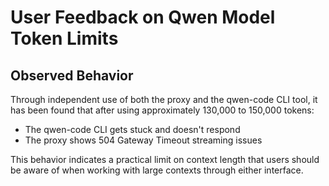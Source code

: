 # User Feedback on Qwen Model Token Limits

## Observed Behavior

Through independent use of both the proxy and the qwen-code CLI tool, it has been found that after using approximately 130,000 to 150,000 tokens:

- The qwen-code CLI gets stuck and doesn't respond
- The proxy shows 504 Gateway Timeout streaming issues

This behavior indicates a practical limit on context length that users should be aware of when working with large contexts through either interface.